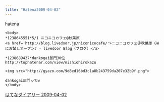 ```yaml
---
title: "Hatena2009-04-02"
---
```


hatena

```
<body>
*1238645551*5/1 ニコニコカフェ@秋葉原
<a href='http://blog.livedoor.jp/niconicocafe/'>ニコニコカフェ＠秋葉原 GWにお試しオープン♪ - livedoor Blog（ブログ）</a>

*1238689437*dankogai部門30位
http://tophatenar.com/view/nishiohirokazu

<img src="http://gyazo.com/9d8ed16bd3c1a8b243759da207e32b9f.png">

dankogai部門ってw
</body>
```


[はてなダイアリー 2009-04-02](https://nishiohirokazu.hatenadiary.org/archive/2009/04/02)